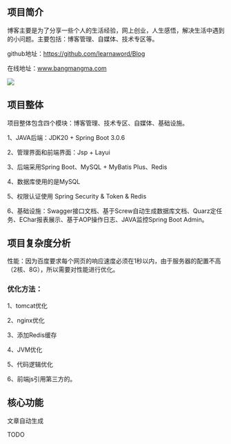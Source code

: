 ## 项目简介
博客主要是为了分享一些个人的生活经验，网上创业，人生感悟，解决生活中遇到的小问题。主要包括：博客管理、自媒体、技术专区等。

github地址：https://github.com/learnaword/Blog

在线地址：www.bangmangma.com

![](https://www.bangmangma.com/upload/blog/28e21c25a70e3a8a54ccb9c60692c7584acf9531f4ca964f8029650366df9c8e.png)

## 项目整体
项目整体包含四个模块：博客管理、技术专区、自媒体、基础设施。

1、JAVA后端：JDK20 + Spring Boot 3.0.6

2、管理界面和前端界面：Jsp + Layui

3、后端采用Spring Boot、MySQL + MyBatis Plus、Redis

4、数据库使用的是MySQL

5、权限认证使用 Spring Security & Token & Redis

6、基础设施：Swagger接口文档、基于Screw自动生成数据库文档、Quarz定任务、EChar报表展示、基于AOP操作日志、JAVA监控Spring Boot Admin。

## 项目复杂度分析
性能：因为百度要求每个网页的响应速度必须在1秒以内，由于服务器的配置不高（2核、8G），所以需要对性能进行优化。

### 优化方法：

1、tomcat优化

2、nginx优化

3、添加Redis缓存

4、JVM优化

5、代码逻辑优化

6、前端js引用第三方的。


## 核心功能
文章自动生成

TODO
